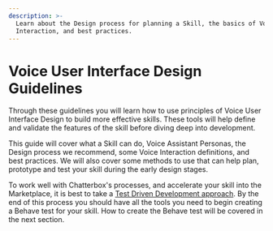 ```yaml
---
description: >-
  Learn about the Design process for planning a Skill, the basics of Voice
  Interaction, and best practices.
---
```


# Voice User Interface Design Guidelines

Through these guidelines you will learn how to use principles of Voice User Interface Design to build more effective skills. These tools will help define and validate the features of the skill before diving deep into development.

This guide will cover what a Skill can do, Voice Assistant Personas, the Design process we recommend, some Voice Interaction definitions, and best practices. We will also cover some methods to use that can help plan, prototype and test your skill during the early design stages.

To work well with Chatterbox's processes, and accelerate your skill into the Marketplace, it is best to take a [Test Driven Development approach](https://behave.readthedocs.io/en/latest/philosophy.html). By the end of this process you should have all the tools you need to begin creating a Behave test for your skill. How to create the Behave test will be covered in the next section.





